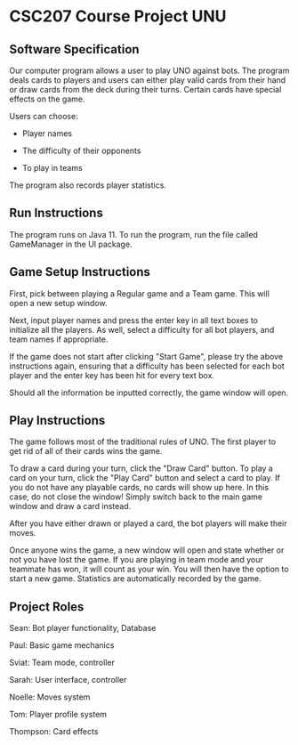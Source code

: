 # CSC207 Course Project UNU

## Software Specification

Our computer program allows a user to play UNO against bots. The program deals cards to players and users can either play valid cards from their hand or draw cards from the deck during their turns. Certain cards have special effects on the game.

Users can choose:

- Player names

- The difficulty of their opponents

- To play in teams

The program also records player statistics.

## Run Instructions

The program runs on Java 11. To run the program, run the file called GameManager in the UI package.

## Game Setup Instructions

First, pick between playing a Regular game and a Team game. This will open a new setup window.

Next, input player names and press the enter key in all text boxes to initialize all the players. As well, select a difficulty for all bot players, and team names if appropriate.

If the game does not start after clicking "Start Game", please try the above instructions again, ensuring that a difficulty has been selected for each bot player and the enter key has been hit for every text box.

Should all the information be inputted correctly, the game window will open.

## Play Instructions

The game follows most of the traditional rules of UNO. The first player to get rid of all of their cards wins the game. 

To draw a card during your turn, click the "Draw Card" button. To play a card on your turn, click the "Play Card" button and select a card to play. If you do not have any playable cards, no cards will show up here. In this case, do not close the window! Simply switch back to the main game window and draw a card instead.

After you have either drawn or played a card, the bot players will make their moves. 

Once anyone wins the game, a new window will open and state whether or not you have lost the game. If you are playing in team mode and your teammate has won, it will count as your win. You will then have the option to start a new game. Statistics are automatically recorded by the game.

## Project Roles

Sean: Bot player functionality, Database

Paul: Basic game mechanics

Sviat: Team mode, controller

Sarah: User interface, controller

Noelle: Moves system

Tom: Player profile system

Thompson: Card effects
